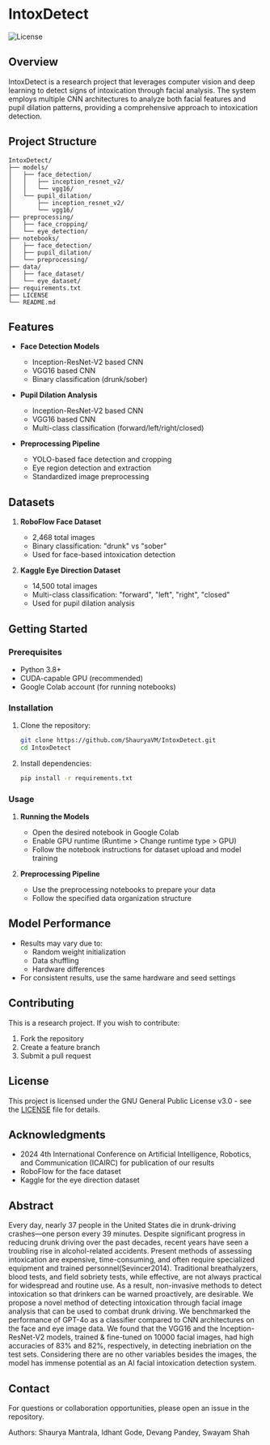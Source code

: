 # IntoxDetect

![License](https://img.shields.io/badge/license-GPL--3.0-blue.svg)

## Overview

IntoxDetect is a research project that leverages computer vision and deep learning to detect signs of intoxication through facial analysis. The system employs multiple CNN architectures to analyze both facial features and pupil dilation patterns, providing a comprehensive approach to intoxication detection.

## Project Structure

```
IntoxDetect/
├── models/
│   ├── face_detection/
│   │   ├── inception_resnet_v2/
│   │   └── vgg16/
│   └── pupil_dilation/
│       ├── inception_resnet_v2/
│       └── vgg16/
├── preprocessing/
│   ├── face_cropping/
│   └── eye_detection/
├── notebooks/
│   ├── face_detection/
│   ├── pupil_dilation/
│   └── preprocessing/
├── data/
│   ├── face_dataset/
│   └── eye_dataset/
├── requirements.txt
├── LICENSE
└── README.md
```

## Features

- **Face Detection Models**
  - Inception-ResNet-V2 based CNN
  - VGG16 based CNN
  - Binary classification (drunk/sober)

- **Pupil Dilation Analysis**
  - Inception-ResNet-V2 based CNN
  - VGG16 based CNN
  - Multi-class classification (forward/left/right/closed)

- **Preprocessing Pipeline**
  - YOLO-based face detection and cropping
  - Eye region detection and extraction
  - Standardized image preprocessing

## Datasets

1. **RoboFlow Face Dataset**
   - 2,468 total images
   - Binary classification: "drunk" vs "sober"
   - Used for face-based intoxication detection

2. **Kaggle Eye Direction Dataset**
   - 14,500 total images
   - Multi-class classification: "forward", "left", "right", "closed"
   - Used for pupil dilation analysis

## Getting Started

### Prerequisites

- Python 3.8+
- CUDA-capable GPU (recommended)
- Google Colab account (for running notebooks)

### Installation

1. Clone the repository:
   ```bash
   git clone https://github.com/ShauryaVM/IntoxDetect.git
   cd IntoxDetect
   ```

2. Install dependencies:
   ```bash
   pip install -r requirements.txt
   ```

### Usage

1. **Running the Models**
   - Open the desired notebook in Google Colab
   - Enable GPU runtime (Runtime > Change runtime type > GPU)
   - Follow the notebook instructions for dataset upload and model training

2. **Preprocessing Pipeline**
   - Use the preprocessing notebooks to prepare your data
   - Follow the specified data organization structure

## Model Performance

- Results may vary due to:
  - Random weight initialization
  - Data shuffling
  - Hardware differences
- For consistent results, use the same hardware and seed settings

## Contributing

This is a research project. If you wish to contribute:
1. Fork the repository
2. Create a feature branch
3. Submit a pull request

## License

This project is licensed under the GNU General Public License v3.0 - see the [LICENSE](LICENSE) file for details.

## Acknowledgments
- 2024 4th International Conference on Artificial Intelligence, Robotics, and Communication (ICAIRC) for publication of our results
- RoboFlow for the face dataset
- Kaggle for the eye direction dataset

## Abstract

Every day, nearly 37 people in the United States die in drunk-driving crashes—one person every 39 minutes. Despite significant progress in reducing drunk driving over the past decades, recent years have seen a troubling rise in alcohol-related accidents. Present methods of assessing intoxication are expensive, time-consuming, and often require specialized equipment and trained personnel(Sevincer2014). Traditional breathalyzers, blood tests, and field sobriety tests, while effective, are not always practical for widespread and routine use. As a result, non-invasive methods to detect intoxication so that drinkers can be warned proactively, are desirable. We propose a novel method of detecting intoxication through facial image analysis that can be used to combat drunk driving. We benchmarked the performance of GPT-4o as a classifier compared to CNN architectures on the face and eye image data. We found that the VGG16 and the Inception-ResNet-V2 models, trained & fine-tuned on 10000 facial images, had high accuracies of 83% and 82%, respectively, in detecting inebriation on the test sets. Considering there are no other variables besides the images, the model has immense potential as an AI facial intoxication detection system.

## Contact

For questions or collaboration opportunities, please open an issue in the repository.

Authors: Shaurya Mantrala, Idhant Gode, Devang Pandey, Swayam Shah
